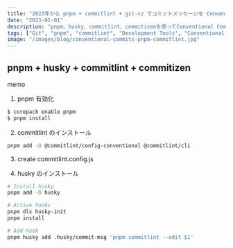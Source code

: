 ```yaml
---
title: "2023年から pnpm + commitlint + git-cz でコミットメッセージを Conventional Commits に統一する"
date: "2023-01-01"
description: "pnpm、husky、commitlint、commitizenを使ってConventional Commitsに準拠したコミットメッセージを強制する方法"
tags: ["Git", "pnpm", "commitlint", "Development Tools", "Conventional Commits"]
image: "/images/blog/conventional-commits-pnpm-commitlint.jpg"
---
```


## pnpm + husky + commitlint + commitizen

memo

1. pnpm 有効化

```bash
$ corepack enable pnpm
$ pnpm install
```

2. commitlint のインストール

```bash
pnpm add -D @commitlint/config-conventional @commitlint/cli
```

3. create commitlint.config.js

4. husky のインストール

```bash
# Install husky
pnpm add -D husky

# Active hooks
pnpm dlx husky-init 
pnpm install

# Add hook
pnpm husky add .husky/commit-msg 'pnpm commitlint --edit $1'
```